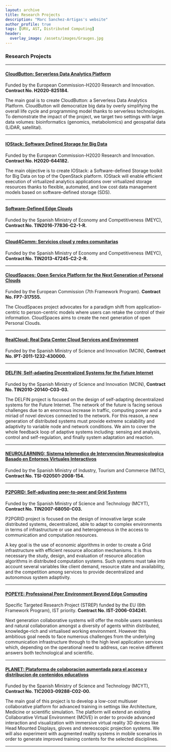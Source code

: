 ```yaml
---
layout: archive
title: Research Projects
description: "Marc Sanchez-Artigas's website"
author_profile: true
tags: [URV, AST, Distributed Computing]
header:
  overlay_image: /assets/images/Grauges.jpg
---
```


<style>
  .archive p {
     font-size: 16px;
   }
   .archive ul > li {
     font-size: 16px;
   }
</style>


### Research Projects

***
#### [CloudButton: Serverless Data Analytics Platform](http://cloudbutton.eu/)
Funded by the European Commission-H2020 Research and Innovation. **Contract No. H2020-825184.**

The main goal is to create CloudButton: a Serverless Data Analytics Platform. CloudButton will democratize big data by overly simplifying the overall life cycle and programming model thanks to serverless technologies. To demonstrate the impact of the project, we target two settings with large data volumes: bioinformatics (genomics, metabolomics) and geospatial data (LiDAR, satellital).

***

#### [IOStack: Software Defined Storage for Big Data](http://iostack.eu/)
Funded by the European Commission-H2020 Research and Innovation. **Contract No. H2020-644182.**

The main objective is to create IOStack: a Software-defined Storage toolkit for Big Data on top
of the OpenStack platform. IOStack will enable efficient execution of virtualized analytics 
applications over virtualized storage resources thanks to flexible, automated, and low cost 
data management models based on software-defined storage (SDS).

***


#### [Software-Defined Edge Clouds](http://ast-deim.urv.cat/wppedro/2016/12/30/software-defined-edge-clouds/)
Funded by the Spanish Ministry of Economy and Competitiveness (MEYC), **Contract No. TIN2016-77836-C2-1-R.** 

***


#### [Cloud4Comm: Servicios cloud y redes comunitarias](http://ast-deim.urv.cat/wppedro/2014/01/01/servicios-cloud-y-redes-comunitarias/)
Funded by the Spanish Ministry of Economy and Competitiveness (MEYC), **Contract No. TIN2013-47245-C2-2-R.** 

***

#### [CloudSpaces: Open Service Platform for the Next Generation of Personal Clouds](http://cloudspaces.eu/)
Funded by the European Commission (7th Framework Program). **Contract No. FP7-317555.** 

The CloudSpaces project advocates for a paradigm shift from application-centric to person-centric models 
where users can retake the control of their information. CloudSpaces aims to create the next generation
of open Personal Clouds.
***

#### [RealCloud: Real Data Center Cloud Services and Environment](http://ast-deim.urv.cat/wppedro/2011/01/01/real-data-center-cloud-services-enviroment/)
Funded by the Spanish Ministry of Science and Innovation (MCIN), **Contract No. IPT-2011-1232-430000.** 

***

#### [DELFIN: Self-adapting Decentralized Systems for the Future Internet](http://ast-deim.urv.cat/wppedro/2011/01/01/delfin-self-adapting-decentralized-systems-future-internet/)
Funded by the Spanish Ministry of Science and Innovation (MCIN), **Contract No. TIN2010-20140-C03-03.** 

The DELFIN project is focused on the design of self-adapting decentralized systems for the Future Internet. 
The network of the future is facing serious challenges due to an enormous increase in traffic, computing 
power and a miriad of novel devices connected to the network. For this reason, a new generation of distributed
systems must provide extreme scalability and adaptivity to variable node and network conditions. We aim to
cover the whole feedback loop of adaptive systems including: sensing and analysis, control and self-regulation,
and finally system adaptation and reaction.

***

#### [NEUROLEARNING: Sistema telemedico de Intervencion Neuropsicologica Basado en Entornos Virtuales Interactivos](http://ast-deim.urv.cat/wppedro/2008/12/23/neurolearning-sistema-telemedico-de-intervencion-neuropsicologica-basado-en-entornos-virtuales/)
Funded by the Spanish Ministry of Industry, Tourism and Commerce (MITC), **Contract No. TSI-020501-2008-154.** 

***

#### [P2PGRID: Self-adjusting peer-to-peer and Grid Systems](http://ast-deim.urv.cat/wppedro/2007/10/01/p2pgrid-self-adjusting-peer-peer-gird-systems/)
Funded by the Spanish Ministry of Science and Technology (MCYT), **Contract No. TIN2007-68050-C03.** 

P2PGRID project is focused on the design of innovative large scale distributed systems, decentralized, able to adapt to complex environments 
in terms of infrastructure or use and heterogeneous in the access to communication and computation resources.

A key goal is the use of economic algorithms in order to create a Grid infrastructure with efficient resource allocation mechanisms. 
It is thus necessary the study, design, and evaluation of resource allocation algorithms in distributed computation systems. 
Such systems must take into account several variables like client demand, resource state and availability, and the competition 
among services to provide decentralized and autonomous system adaptivity.

***

#### [POPEYE: Professional Peer Environment Beyond Edge Computing](http://srvweb01.softeco.it/IST-Popeye/)
Specific Targeted Research Project (STREP) funded by the EU (6th Framework Program), IST priority. **Contract No. IST-2006-034241.** 

Next generation collaborative systems will offer the mobile users seamless and natural collaboration amongst a diversity of 
agents within distributed, knowledge-rich and virtualised working environment. However this ambitious goal needs to face
numerous challenges from the underlying communication infrastructure through to the high level application services which, 
depending on the operational need to address, can receive different answers both technological and scientific.

***

#### [PLANET: Plataforma de colaboracion aumentada para el acceso y distribucion de contenidos educativos](http://ast-deim.urv.cat/wppedro/2003/12/01/planet-plataforma-de-colaboracion-aumentada-para-el-acceso-y-distribucion-de-contenidos-educativos/)
Funded by the Spanish Ministry of Science and Technology (MCYT), **Contract No. TIC2003-09288-C02-00.**

The main goal of this project is to develop a low-cost multiuser collaborative platform for advanced training in settings 
like Architecture, Medicine or scientific simulation. The platform will extend an existing Collaborative Virtual Environment
(MOVE) in order to provide advanced interaction and visualization with immersive virtual reality 3D devices like Head Mounted
Displays, gloves and stereoscopic projection systems. We will also experiment with augmented reality systems in mobile scenarios
in order to generate improved training contents for the selected disciplines.

*** 